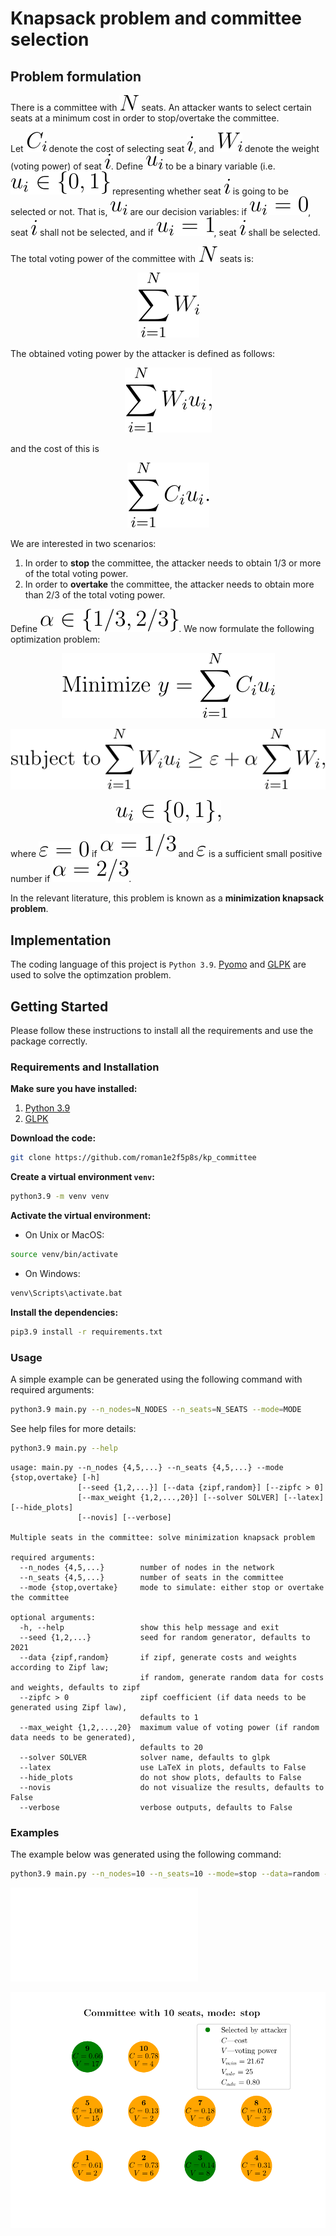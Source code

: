 # Knapsack problem and committee selection

## Problem formulation

There is a committee with ![alt text](latex_eqs/N.svg) seats. 
An attacker wants to select certain seats at a minimum cost in order to stop/overtake the committee.

Let ![alt text](latex_eqs/Ci.svg) denote the cost of selecting seat ![alt text](latex_eqs/i.svg), 
and ![alt text](latex_eqs/Wi.svg) denote the weight (voting power) of seat ![alt text](latex_eqs/i.svg). 
Define ![alt text](latex_eqs/ui.svg) to be a binary variable (i.e. ![alt text](latex_eqs/uiin.svg) 
representing whether seat ![alt text](latex_eqs/i.svg) is going to be selected or not. That is, 
![alt text](latex_eqs/ui.svg) are our decision variables: if ![alt text](latex_eqs/ui0.svg), seat 
![alt text](latex_eqs/i.svg) shall not be selected, and if ![alt text](latex_eqs/ui1.svg), seat 
![alt text](latex_eqs/i.svg) shall be selected.

The total voting power of the committee with ![alt text](latex_eqs/N.svg) seats is:
<p align="center">
<img src="latex_eqs/sumWi.svg" />
</p>

The obtained voting power by the attacker is defined as follows:
<p align="center">
<img src="latex_eqs/sumWiui.svg" />
</p>
and the cost of this is
<p align="center">
<img src="latex_eqs/sumCiui.svg" />
</p>

We are interested in two scenarios:
1. In order to **stop** the committee, the attacker needs to obtain 1/3 or more of the total 
voting power.
2. In order to **overtake** the committee, the attacker needs to obtain more than 2/3 of the total 
voting power.

Define ![alt text](latex_eqs/alphain.svg). We now formulate the following optimization problem:
<p align="center">
<img src="latex_eqs/OF.svg" />
</p>

<p align="center">
<img src="latex_eqs/constr.svg" />
</p>

<p align="center">
<img src="latex_eqs/uiincoma.svg" />
</p>

where ![alt text](latex_eqs/eps0.svg) if ![alt text](latex_eqs/alpha13.svg) and 
![alt text](latex_eqs/eps.svg) is a sufficient small positive number if 
![alt text](latex_eqs/alpha23.svg).

In the relevant literature, this problem is known as a **minimization knapsack problem**.

## Implementation

The coding language of this project is ```Python 3.9```. [Pyomo](http://www.pyomo.org/) 
and [GLPK](https://www.gnu.org/software/glpk/) are used to solve the optimzation problem.

## Getting Started
Please follow these instructions to install all the requirements and use the package correctly.

### Requirements and Installation
**Make sure you have installed:**
1. [Python 3.9](https://www.python.org/downloads/release/python-390/)
2. [GLPK](https://www.gnu.org/software/glpk/)

**Download the code:**
```bash
git clone https://github.com/roman1e2f5p8s/kp_committee
```

**Create a virtual environment ```venv```:**
```bash
python3.9 -m venv venv
```

**Activate the virtual environment:**
- On Unix or MacOS:
```bash
source venv/bin/activate
```
- On Windows:
```bash
venv\Scripts\activate.bat
```

**Install the dependencies:**
```bash
pip3.9 install -r requirements.txt
```

### Usage

A simple example can be generated using the following command with required arguments:

```bash
python3.9 main.py --n_nodes=N_NODES --n_seats=N_SEATS --mode=MODE
```

See help files for more details:

```bash
python3.9 main.py --help
```

```
usage: main.py --n_nodes {4,5,...} --n_seats {4,5,...} --mode {stop,overtake} [-h]
               [--seed {1,2,...}] [--data {zipf,random}] [--zipfc > 0]
               [--max_weight {1,2,...,20}] [--solver SOLVER] [--latex] [--hide_plots]
               [--novis] [--verbose]

Multiple seats in the committee: solve minimization knapsack problem

required arguments:
  --n_nodes {4,5,...}        number of nodes in the network
  --n_seats {4,5,...}        number of seats in the committee
  --mode {stop,overtake}     mode to simulate: either stop or overtake the committee

optional arguments:
  -h, --help                 show this help message and exit
  --seed {1,2,...}           seed for random generator, defaults to 2021
  --data {zipf,random}       if zipf, generate costs and weights according to Zipf law; 
                             if random, generate random data for costs and weights, defaults to zipf
  --zipfc > 0                zipf coefficient (if data needs to be generated using Zipf law), 
                             defaults to 1
  --max_weight {1,2,...,20}  maximum value of voting power (if random data needs to be generated), 
                             defaults to 20
  --solver SOLVER            solver name, defaults to glpk
  --latex                    use LaTeX in plots, defaults to False
  --hide_plots               do not show plots, defaults to False
  --novis                    do not visualize the results, defaults to False
  --verbose                  verbose outputs, defaults to False
```

### Examples

The example below was generated using the following command:

```bash
python3.9 main.py --n_nodes=10 --n_seats=10 --mode=stop --data=random --latex
```

![alt text](examples/stop.pdf)

<p align="center">
<img src="examples/stop.pdf" />
</p>
